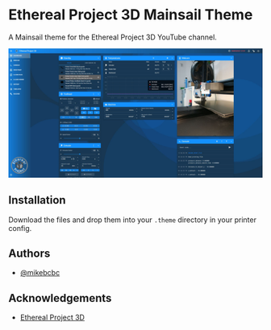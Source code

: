 # Ethereal Project 3D Mainsail Theme

A Mainsail theme for the Ethereal Project 3D YouTube channel.

![Theme screenshot](screenshot.jpg)


## Installation

Download the files and drop them into your `.theme` directory in your printer config.
## Authors

- [@mikebcbc](https://www.github.com/mikebcbc)


## Acknowledgements

 - [Ethereal Project 3D](https://www.youtube.com/@EtherealProject3D)
